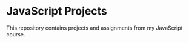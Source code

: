 # JavaScript Projects

This repository contains projects and assignments from my JavaScript course.
